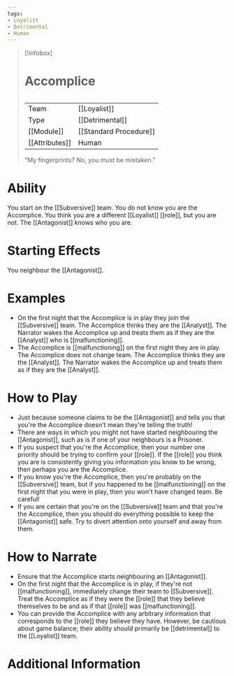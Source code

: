 ```yaml
---
tags:
- Loyalist
- Detrimental
- Human
---
```

> [!infobox]
> # Accomplice
> ######
> |  |  |
> | ---- | ---- |
> | Team | [[Loyalist]] |
> | Type | [[Detrimental]] |
> | [[Module]] | [[Standard Procedure]] |
> | [[Attributes]] | Human |
>  “My fingerprints? No, you must be mistaken.”
# Ability
You start on the [[Subversive]] team. You do not know you are the Accomplice. You think you are a different [[Loyalist]] [[role]], but you are not. The [[Antagonist]] knows who you are.

# Starting Effects
You neighbour the [[Antagonist]].

# Examples
- On the first night that the Accomplice is in play they join the [[Subversive]] team. The Accomplice thinks they are the [[Analyst]]. The Narrator wakes the Accomplice up and treats them as if they are the [[Analyst]] who is [[malfunctioning]].
- The Accomplice is [[malfunctioning]] on the first night they are in play. The Accomplice does not change team. The Accomplice thinks they are the [[Analyst]]. The Narrator wakes the Accomplice up and treats them as if they are the [[Analyst]].

# How to Play
- Just because someone claims to be the [[Antagonist]] and tells you that you're the Accomplice doesn't mean they're telling the truth!
- There are ways in which you might not have started neighbouring the [[Antagonist]], such as is if one of your neighbours is a Prisoner.
- If you suspect that you're the Accomplice, then your number one priority should be trying to confirm your [[role]]. If the [[role]] you think you are is consistently giving you information you know to be wrong, then perhaps you are the Accomplice.
- If you know you're the Accomplice, then you're probably on the [[Subversive]] team, but if you happened to be [[malfunctioning]] on the first night that you were in play, then you won't have changed team. Be careful!
- If you are certain that you're on the [[Subversive]] team and that you're the Accomplice, then you should do everything possible to keep the [[Antagonist]] safe. Try to divert attention onto yourself and away from them.


# How to Narrate
- Ensure that the Accomplice starts neighbouring an [[Antagonist]].
- On the first night that the Accomplice is in play, if they're not [[malfunctioning]], immediately change their team to [[Subversive]]. Treat the Accomplice as if they were the [[role]] that they believe themselves to be and as if that [[role]] was [[malfunctioning]].
- You can provide the Accomplice with any arbitrary information that corresponds to the [[role]] they believe they have. However, be cautious about game balance; their ability should primarily be [[detrimental]] to the [[Loyalist]] team.

# Additional Information